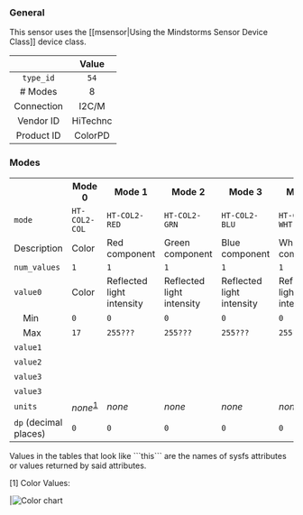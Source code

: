 ### General

This sensor uses the [[msensor|Using the Mindstorms Sensor Device Class]] device class.

|              | Value    |
|:------------:|:--------:|
|```type_id``` | ```54``` |
| # Modes      | 8        |
| Connection   | I2C/M    |
| Vendor ID    | HiTechnc |
| Product ID   | ColorPD  |

### Modes

<table>
  <tr>
    <th>
    <th>Mode 0
    <th>Mode 1
    <th>Mode 2
    <th>Mode 3
    <th>Mode 4
    <th>Mode 5
    <th>Mode 6
    <th>Mode 7
  <tr>
    <td><code>mode</code>
    <td><code>HT-COL2-COL</code>
    <td><code>HT-COL2-RED</code>
    <td><code>HT-COL2-GRN</code>
    <td><code>HT-COL2-BLU</code>
    <td><code>HT-COL2-WHT</code>
    <td><code>HT-COL2-RAW</code>
    <td><code>HT-COL2-NRM</code>
    <td><code>HT-COL2-ALL</code>
  <tr>
    <td>Description
    <td>Color
    <td>Red component
    <td>Green component
    <td>Blue component
    <td>White component
    <td>Raw values
    <td>Normalized values
    <td>All values
  <tr>
    <td><code>num_values</code>
    <td><code>1</code>
    <td><code>1</code>
    <td><code>1</code>
    <td><code>1</code>
    <td><code>1</code>
    <td><code>4</code>
    <td><code>4</code>
    <td><code>5</code>
  <tr>
    <td><code>value0</code>
    <td>Color
    <td>Reflected light intensity
    <td>Reflected light intensity
    <td>Reflected light intensity
    <td>Reflected light intensity
    <td>???
    <td>???
    <td>???
  <tr>
    <td>&emsp;Min
    <td><code>0</code>
    <td><code>0</code>
    <td><code>0</code>
    <td><code>0</code>
    <td><code>0</code>
    <td><code>0</code>
    <td><code>0</code>
    <td><code>0</code>
  <tr>
    <td>&emsp;Max
    <td><code>17</code>
    <td><code>255???</code>
    <td><code>255???</code>
    <td><code>255???</code>
    <td><code>255???</code>
    <td><code>65535</code>
    <td><code>255???</code>
    <td><code>255???</code>
  <tr>
    <td><code>value1</code>
    <td>
    <td>
    <td>
    <td>
    <td>
    <td>???
    <td>???
    <td>???
  <tr>
    <td><code>value2</code>
    <td>
    <td>
    <td>
    <td>
    <td>
    <td>???
    <td>???
    <td>???
  <tr>
    <td><code>value3</code>
    <td>
    <td>
    <td>
    <td>
    <td>
    <td>???
    <td>???
    <td>???
  <tr>
    <td><code>value3</code>
    <td>
    <td>
    <td>
    <td>
    <td>
    <td>
    <td>
    <td>???
  <tr>
    <td><code>units</code>
    <td><i>none</i><sup><a href="#wiki-note1">1</a></sup>
    <td><i>none</i>
    <td><i>none</i>
    <td><i>none</i>
    <td><i>none</i>
    <td><i>none</i>
    <td><i>none</i>
    <td><i>none</i>
  <tr>
    <td><code>dp</code> (decimal places)
    <td><code>0</code>
    <td><code>0</code>
    <td><code>0</code>
    <td><code>0</code>
    <td><code>0</code>
    <td><code>0</code>
    <td><code>0</code>
    <td><code>0</code>
</table>
Values in the tables that look like ```this``` are the names of sysfs attributes or values returned by said attributes.

<a name="note1" />[1] Color Values:

|![Color chart](http://www.hitechnic.com/contents/media/Color%20Number.jpg)